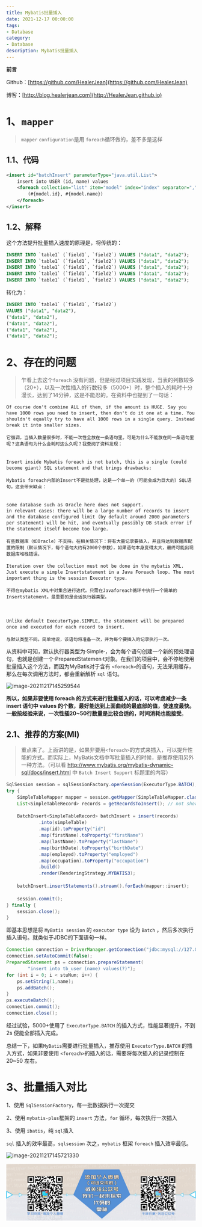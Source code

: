 ```yaml
---
title: Mybatis批量插入
date: 2021-12-17 00:00:00
tags: 
- Database
category: 
- Database
description: Mybatis批量插入
---
```


**前言**     

 Github：[https://github.com/HealerJean](https://github.com/HealerJean)         

 博客：[http://blog.healerjean.com](http://HealerJean.github.io)          



# 1、`mapper `

> `mapper` `configuration`是用 `foreach`循环做的，差不多是这样

## 1.1、代码

```xml
<insert id="batchInsert" parameterType="java.util.List">
    insert into USER (id, name) values
    <foreach collection="list" item="model" index="index" separator=","> 
        (#{model.id}, #{model.name})
    </foreach>
</insert>
```

## 1.2、解释

这个方法提升批量插入速度的原理是，将传统的：

```sql
INSERT INTO `table1` (`field1`, `field2`) VALUES ("data1", "data2");
INSERT INTO `table1` (`field1`, `field2`) VALUES ("data1", "data2");
INSERT INTO `table1` (`field1`, `field2`) VALUES ("data1", "data2");
INSERT INTO `table1` (`field1`, `field2`) VALUES ("data1", "data2");
INSERT INTO `table1` (`field1`, `field2`) VALUES ("data1", "data2");
```

转化为：

```sql
INSERT INTO `table1` (`field1`, `field2`) 
VALUES ("data1", "data2"),
("data1", "data2"),
("data1", "data2"),
("data1", "data2"),
("data1", "data2");
```





# 2、存在的问题

> 乍看上去这个`foreach` 没有问题，但是经过项目实践发现，当表的列数较多（20+），以及一次性插入的行数较多（5000+）时，整个插入的耗时十分漫长，达到了14分钟，这是不能忍的。在资料中也提到了一句话：

```
Of course don't combine ALL of them, if the amount is HUGE. Say you have 1000 rows you need to insert, then don't do it one at a time. You shouldn't equally try to have all 1000 rows in a single query. Instead break it into smaller sizes.

它强调，当插入数量很多时，不能一次性全放在一条语句里。可是为什么不能放在同一条语句里呢？这条语句为什么会耗时这么久呢？我查阅了资料发现：


Insert inside Mybatis foreach is not batch, this is a single (could become giant) SQL statement and that brings drawbacks:

Mybatis foreach内部的Insert不是批处理，这是一个单一的（可能会成为巨大的）SQL语句，这会带来缺点：


some database such as Oracle here does not support.
in relevant cases: there will be a large number of records to insert and the database configured limit (by default around 2000 parameters per statement) will be hit, and eventually possibly DB stack error if the statement itself become too large.

有些数据库（如Oracle）不支持。在相关情况下：将有大量记录要插入，并且将达到数据库配置的限制（默认情况下，每个语句大约有2000个参数），如果语句本身变得太大，最终可能出现数据库堆栈错误。

Iteration over the collection must not be done in the mybatis XML. Just execute a simple Insertstatement in a Java Foreach loop. The most important thing is the session Executor type.

不得在mybatis XML中对集合进行迭代。只需在Javaforeach循环中执行一个简单的Insertstatement。最重要的是会话执行器类型。



Unlike default ExecutorType.SIMPLE, the statement will be prepared once and executed for each record to insert.

与默认类型不同。简单地说，该语句将准备一次，并为每个要插入的记录执行一次。

```

从资料中可知，默认执行器类型为·Simple·，会为每个语句创建一个新的预处理语句，也就是创建一个·PreparedStatemen·t对象。在我们的项目中，会不停地使用批量插入这个方法，而因为MyBatis对于含有 `<foreach>`的语句，无法采用缓存，那么在每次调用方法时，都会重新解析 `sql` 语句。

![image-20211217145259544](/Users/healerjean/Desktop/HealerJean/HCode/HealerJean.github.io/blogImages/image-20211217145259544.png)



**所以，如果非要使用 foreach 的方式来进行批量插入的话，可以考虑减少一条 insert 语句中 values 的个数，最好能达到上面曲线的最底部的值，使速度最快。一般按经验来说，一次性插20~50行数量是比较合适的，时间消耗也能接受**。      



## 2.1、推荐的方案(MI)

> 重点来了。上面讲的是，如果非要用`<foreach>`的方式来插入，可以提升性能的方式。而实际上，MyBatis文档中写批量插入的时候，是推荐使用另外一种方法。（可以看 http://www.mybatis.org/mybatis-dynamic-sql/docs/insert.html 中 `Batch Insert Support` 标题里的内容）

```java
SqlSession session = sqlSessionFactory.openSession(ExecutorType.BATCH);
try {
    SimpleTableMapper mapper = session.getMapper(SimpleTableMapper.class);
    List<SimpleTableRecord> records = getRecordsToInsert(); // not shown
 
    BatchInsert<SimpleTableRecord> batchInsert = insert(records)
            .into(simpleTable)
            .map(id).toProperty("id")
            .map(firstName).toProperty("firstName")
            .map(lastName).toProperty("lastName")
            .map(birthDate).toProperty("birthDate")
            .map(employed).toProperty("employed")
            .map(occupation).toProperty("occupation")
            .build()
            .render(RenderingStrategy.MYBATIS3);
 
    batchInsert.insertStatements().stream().forEach(mapper::insert);
 
    session.commit();
} finally {
    session.close();
}
```

即基本思想是将 `MyBatis session` 的 `executor type` 设为 `Batch` ，然后多次执行插入语句。就类似于JDBC的下面语句一样。

```java
Connection connection = DriverManager.getConnection("jdbc:mysql://127.0.0.1:3306/mydb?useUnicode=true&characterEncoding=UTF-8&useServerPrepStmts=false&rewriteBatchedStatements=true","root","root");
connection.setAutoCommit(false);
PreparedStatement ps = connection.prepareStatement(
        "insert into tb_user (name) values(?)");
for (int i = 0; i < stuNum; i++) {
    ps.setString(1,name);
    ps.addBatch();
}
ps.executeBatch();
connection.commit();
connection.close();
```

经过试验，5000+使用了 `ExecutorType.BATCH` 的插入方式，性能显著提升，不到 2s 便能全部插入完成。      

总结一下，如果`MyBatis`需要进行批量插入，推荐使用 `ExecutorType.BATCH` 的插入方式，如果非要使用 `<foreach>`的插入的话，需要将每次插入的记录控制在 20~50 左右。



# 3、批量插入对比

1、使用 `SqlSessionFactory`，每一批数据执行一次提交    

2、使用 `mybatis-plus`框架的 `insert` 方法，`for` 循环，每次执行一次插入       

3、使用 `ibatis`，纯 `sql`插入

`sql` 插入的效率最高，`sqlsession` 次之，`mybatis` 框架 `foreach` 插入效率最低。

![image-20211217145721330](/Users/healerjean/Desktop/HealerJean/HCode/HealerJean.github.io/blogImages/image-20211217145721330.png)









![ContactAuthor](https://raw.githubusercontent.com/HealerJean/HealerJean.github.io/master/assets/img/artical_bottom.jpg)



<!-- Gitalk 评论 start  -->

<link rel="stylesheet" href="https://unpkg.com/gitalk/dist/gitalk.css">

<script src="https://unpkg.com/gitalk@latest/dist/gitalk.min.js"></script> 
<div id="gitalk-container"></div>    
 <script type="text/javascript">
    var gitalk = new Gitalk({
		clientID: `1d164cd85549874d0e3a`,
		clientSecret: `527c3d223d1e6608953e835b547061037d140355`,
		repo: `HealerJean.github.io`,
		owner: 'HealerJean',
		admin: ['HealerJean'],
		id: 'dfE3TgtlZocXRrwy',
    });
    gitalk.render('gitalk-container');
</script> 




<!-- Gitalk end -->



